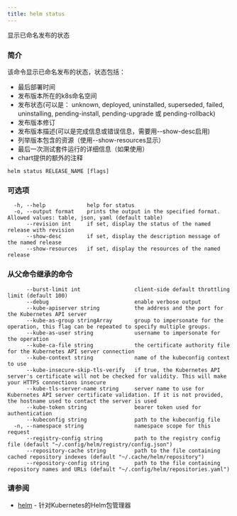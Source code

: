 ```yaml
---
title: helm status
---
```

显示已命名发布的状态

### 简介

该命令显示已命名发布的状态，状态包括：

- 最后部署时间
- 发布版本所在的k8s命名空间
- 发布状态(可以是： unknown, deployed, uninstalled, superseded, failed, uninstalling,
pending-install, pending-upgrade 或 pending-rollback)
- 发布版本修订
- 发布版本描述(可以是完成信息或错误信息，需要用--show-desc启用)
- 列举版本包含的资源（使用--show-resources显示）
- 最后一次测试套件运行的详细信息（如果使用）
- chart提供的额外的注释

```shell
helm status RELEASE_NAME [flags]
```

### 可选项

```shell
  -h, --help             help for status
  -o, --output format    prints the output in the specified format. Allowed values: table, json, yaml (default table)
      --revision int     if set, display the status of the named release with revision
      --show-desc        if set, display the description message of the named release
      --show-resources   if set, display the resources of the named release
```

### 从父命令继承的命令

```shell
      --burst-limit int                 client-side default throttling limit (default 100)
      --debug                           enable verbose output
      --kube-apiserver string           the address and the port for the Kubernetes API server
      --kube-as-group stringArray       group to impersonate for the operation, this flag can be repeated to specify multiple groups.
      --kube-as-user string             username to impersonate for the operation
      --kube-ca-file string             the certificate authority file for the Kubernetes API server connection
      --kube-context string             name of the kubeconfig context to use
      --kube-insecure-skip-tls-verify   if true, the Kubernetes API server's certificate will not be checked for validity. This will make your HTTPS connections insecure
      --kube-tls-server-name string     server name to use for Kubernetes API server certificate validation. If it is not provided, the hostname used to contact the server is used
      --kube-token string               bearer token used for authentication
      --kubeconfig string               path to the kubeconfig file
  -n, --namespace string                namespace scope for this request
      --registry-config string          path to the registry config file (default "~/.config/helm/registry/config.json")
      --repository-cache string         path to the file containing cached repository indexes (default "~/.cache/helm/repository")
      --repository-config string        path to the file containing repository names and URLs (default "~/.config/helm/repositories.yaml")
```

### 请参阅

- [helm](/helm/helm.md) - 针对Kubernetes的Helm包管理器
